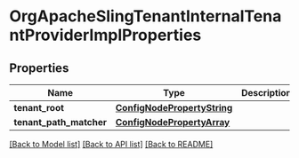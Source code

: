 # OrgApacheSlingTenantInternalTenantProviderImplProperties

## Properties
Name | Type | Description | Notes
------------ | ------------- | ------------- | -------------
**tenant_root** | [**ConfigNodePropertyString**](ConfigNodePropertyString.md) |  | [optional] 
**tenant_path_matcher** | [**ConfigNodePropertyArray**](ConfigNodePropertyArray.md) |  | [optional] 

[[Back to Model list]](../README.md#documentation-for-models) [[Back to API list]](../README.md#documentation-for-api-endpoints) [[Back to README]](../README.md)


